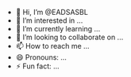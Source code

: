- 👋 Hi, I’m @EADSASBL
- 👀 I’m interested in ...
- 🌱 I’m currently learning ...
- 💞️ I’m looking to collaborate on ...
- 📫 How to reach me ...
- 😄 Pronouns: ...
- ⚡ Fun fact: ...

<!---
EADSASBL/EADSASBL is a ✨ special ✨ repository because its `README.md` (this file) appears on your GitHub profile.
You can click the Preview link to take a look at your changes.
--->

